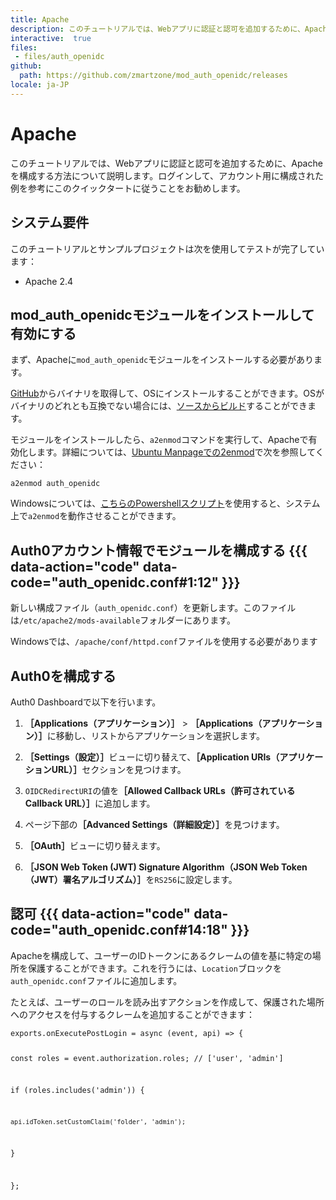 ```yaml
---
title: Apache
description: このチュートリアルでは、Webアプリに認証と認可を追加するために、Apacheを構成する方法について説明します。
interactive:  true
files:
 - files/auth_openidc
github:
  path: https://github.com/zmartzone/mod_auth_openidc/releases
locale: ja-JP
---
```


# Apache


<p>このチュートリアルでは、Webアプリに認証と認可を追加するために、Apacheを構成する方法について説明します。ログインして、アカウント用に構成された例を参考にこのクイックタートに従うことをお勧めします。</p><h2>システム要件</h2><p>このチュートリアルとサンプルプロジェクトは次を使用してテストが完了しています：</p><ul><li><p>Apache 2.4</p></li></ul><p></p>

## mod_auth_openidcモジュールをインストールして有効にする


<p>まず、Apacheに<code>mod_auth_openidc</code>モジュールをインストールする必要があります。</p><p><a href="https://github.com/zmartzone/mod_auth_openidc/releases">GitHub</a>からバイナリを取得して、OSにインストールすることができます。OSがバイナリのどれとも互換でない場合には、<a href="https://github.com/zmartzone/mod_auth_openidc/blob/master/INSTALL">ソースからビルド</a>することができます。</p><p>モジュールをインストールしたら、<code>a2enmod</code>コマンドを実行して、Apacheで有効化します。詳細については、<a href="https://manpages.ubuntu.com/manpages/focal/man8/a2enmod.8.html">Ubuntu Manpageでの2enmod</a>で次を参照してください：</p><p><code>a2enmod auth_openidc</code></p><p><div class="alert-container" severity="default"><p>Windowsについては、<a href="https://github.com/enderandpeter/win-a2enmod#installation">こちらのPowershellスクリプト</a>を使用すると、システム上で<code>a2enmod</code>を動作させることができます。</p></div></p><p></p>

## Auth0アカウント情報でモジュールを構成する {{{ data-action="code" data-code="auth_openidc.conf#1:12" }}}


<p>新しい構成ファイル（<code>auth_openidc.conf</code>）を更新します。このファイルは<code>/etc/apache2/mods-available</code>フォルダーにあります。</p><p><div class="alert-container" severity="default"><p>Windowsでは、<code>/apache/conf/httpd.conf</code>ファイルを使用する必要があります</p></div></p>

## Auth0を構成する


<p>Auth0 Dashboardで以下を行います。</p><ol><li><p><b>［Applications（アプリケーション）］</b> &gt; <b>［Applications（アプリケーション）］</b>に移動し、リストからアプリケーションを選択します。</p></li><li><p><b>［Settings（設定）］</b>ビューに切り替えて、<b>［Application URIs（アプリケーションURL）］</b>セクションを見つけます。</p></li><li><p><code>OIDCRedirectURI</code>の値を<b>［Allowed Callback URLs（許可されているCallback URL）］</b>に追加します。</p></li><li><p>ページ下部の<b>［Advanced Settings（詳細設定）］</b>を見つけます。</p></li><li><p><b>［OAuth］</b>ビューに切り替えます。</p></li><li><p><b>［JSON Web Token (JWT) Signature Algorithm（JSON Web Token（JWT）署名アルゴリズム）］</b>を<code>RS256</code>に設定します。</p></li></ol><p></p>

## 認可 {{{ data-action="code" data-code="auth_openidc.conf#14:18" }}}


<p>Apacheを構成して、ユーザーのIDトークンにあるクレームの値を基に特定の場所を保護することができます。これを行うには、<code>Location</code>ブロックを<code>auth_openidc.conf</code>ファイルに追加します。</p><p>たとえば、ユーザーの<a data-contentfulid="75kXKddeVMg7dRLtpPCOAn-ja-JP">ロール</a>を読み出す<a data-contentfulid="7DxotebjaRuNGHQgMr27ob-ja-JP">アクション</a>を作成して、保護された場所へのアクセスを付与するクレームを追加することができます：</p><p><pre><code class="language-javascript">exports.onExecutePostLogin = async (event, api) =&gt; {

  const roles = event.authorization.roles; // ['user', 'admin']



  if (roles.includes('admin')) {

    api.idToken.setCustomClaim('folder', 'admin');

  }

};

</code></pre>

</p>
